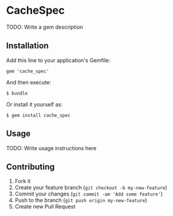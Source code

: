 # CacheSpec

TODO: Write a gem description

## Installation

Add this line to your application's Gemfile:

    gem 'cache_spec'

And then execute:

    $ bundle

Or install it yourself as:

    $ gem install cache_spec

## Usage

TODO: Write usage instructions here

## Contributing

1. Fork it
2. Create your feature branch (`git checkout -b my-new-feature`)
3. Commit your changes (`git commit -am 'Add some feature'`)
4. Push to the branch (`git push origin my-new-feature`)
5. Create new Pull Request

